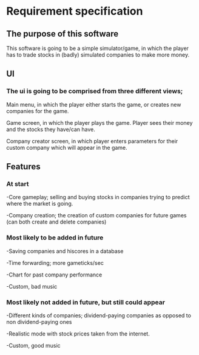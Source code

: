 # Requirement specification

## The purpose of this software

This software is going to be a simple simulator/game, in which the player has to trade stocks in (badly) simulated companies to make more money.

## UI

### The ui is going to be comprised from three different views;

Main menu, in which the player either starts the game, or creates new companies for the game.

Game screen, in which the player plays the game. Player sees their money and the stocks they have/can have.

Company creator screen, in which player enters parameters for their custom company which will appear in the game.

## Features

### At start

-Core gameplay; selling and buying stocks in companies trying to predict where the market is going.

-Company creation; the creation of custom companies for future games (can both create and delete companies)

### Most likely to be added in future

-Saving companies and hiscores in a database

-Time forwarding; more gameticks/sec

-Chart for past company performance

-Custom, bad music

### Most likely not added in future, but still could appear

-Different kinds of companies; dividend-paying companies as opposed to non dividend-paying ones

-Realistic mode with stock prices taken from the internet.

-Custom, good music

